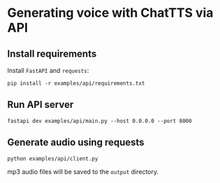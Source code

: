 # Generating voice with ChatTTS via API

## Install requirements

Install `FastAPI` and `requests`:

```
pip install -r examples/api/requirements.txt
```

## Run API server

```
fastapi dev examples/api/main.py --host 0.0.0.0 --port 8000
```

## Generate audio using requests

```
python examples/api/client.py
```

mp3 audio files will be saved to the `output` directory.